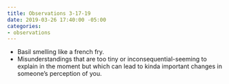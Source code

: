 ```yaml
---
title: Observations 3-17-19
date: 2019-03-26 17:40:00 -05:00
categories:
- observations
---
```


- Basil smelling like a french fry.
- Misunderstandings that are too tiny or inconsequential-seeming to explain in the moment but which can lead to kinda important changes in someone’s perception of you.
